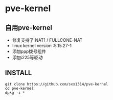 # pve-kernel

## 自用pve-kernel 
- 修复支持了 NAT1 / FULLCONE-NAT
- linux kernel version :5.15.27-1
- 添加ppp拨号组件
- 添加i225等驱动

## INSTALL
```
git clone https://github.com/sxx1314/pve-kernel
cd pve-kernel
dpkg -i *
```
